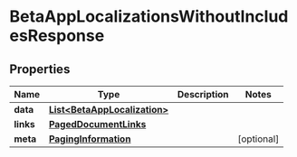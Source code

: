 

# BetaAppLocalizationsWithoutIncludesResponse


## Properties

| Name | Type | Description | Notes |
|------------ | ------------- | ------------- | -------------|
|**data** | [**List&lt;BetaAppLocalization&gt;**](BetaAppLocalization.md) |  |  |
|**links** | [**PagedDocumentLinks**](PagedDocumentLinks.md) |  |  |
|**meta** | [**PagingInformation**](PagingInformation.md) |  |  [optional] |



